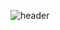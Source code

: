 ![header](https://capsule-render.vercel.app/api?type=wave&color=auto&height=300&section=header&text=capsule%20render&fontSize=50)
